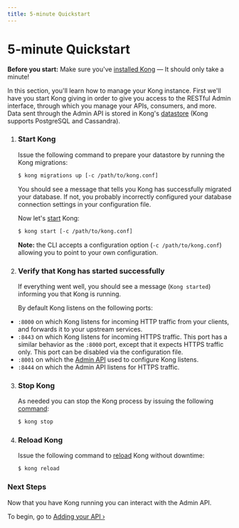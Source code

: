 ```yaml
---
title: 5-minute Quickstart
---
```


# 5-minute Quickstart

<div class="alert alert-warning">
  <strong>Before you start:</strong> Make sure you've
  <a href="https://konghq.com/install/">installed Kong</a> &mdash; It should only take a minute!
</div>

In this section, you'll learn how to manage your Kong instance. First we'll
have you start Kong giving in order to give you access to the RESTful Admin
interface, through which you manage your APIs, consumers, and more. Data sent
through the Admin API is stored in Kong's [datastore][datastore-section] (Kong
supports PostgreSQL and Cassandra).

1. ### Start Kong

    Issue the following command to prepare your datastore by running the Kong
    migrations:

    ```bash
    $ kong migrations up [-c /path/to/kong.conf]
    ```

    You should see a message that tells you Kong has successfully migrated your
    database. If not, you probably incorrectly configured your database
    connection settings in your configuration file.

    Now let's [start][CLI] Kong:

    ```bash
    $ kong start [-c /path/to/kong.conf]
    ```

    **Note:** the CLI accepts a configuration option (`-c /path/to/kong.conf`)
    allowing you to point to your own configuration.

2. ### Verify that Kong has started successfully

    If everything went well, you should see a message (`Kong started`)
    informing you that Kong is running.

    By default Kong listens on the following ports:

- `:8000` on which Kong listens for incoming HTTP traffic from your
  clients, and forwards it to your upstream services.
- `:8443` on which Kong listens for incoming HTTPS traffic. This port has a
  similar behavior as the `:8000` port, except that it expects HTTPS
  traffic only. This port can be disabled via the configuration file.
- `:8001` on which the [Admin API][API] used to configure Kong listens.
- `:8444` on which the Admin API listens for HTTPS traffic.

3. ### Stop Kong

    As needed you can stop the Kong process by issuing the following
    [command][CLI]:

    ```bash
    $ kong stop
    ```

4. ### Reload Kong

    Issue the following command to [reload][CLI] Kong without downtime:

    ```bash
    $ kong reload
    ```

### Next Steps

Now that you have Kong running you can interact with the Admin API.

To begin, go to [Adding your API &rsaquo;][adding-your-api]

[CLI]: /{{page.kong_version}}/cli
[API]: /{{page.kong_version}}/admin-api
[datastore-section]: /{{page.kong_version}}/configuration/#datastore-section
[adding-your-api]: /{{page.kong_version}}/getting-started/adding-your-api
